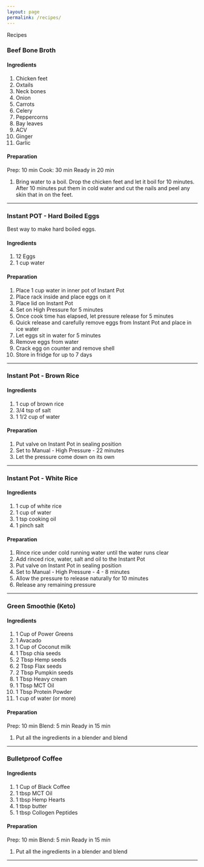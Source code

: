 ```yaml
---
layout: page
permalink: /recipes/
---
```


Recipes

### Beef Bone Broth
#### Ingredients
1. Chicken feet
1. Oxtails
1. Neck bones
1. Onion
1. Carrots
1. Celery
1. Peppercorns
1. Bay leaves
1. ACV
1. Ginger
1. Garlic

#### Preparation
Prep: 10 min Cook: 30 min Ready in 20 min
1. Bring water to a boil. Drop the chicken feet and let it boil for 10 minutes. After 10 minutes put them in cold water and cut the nails and peel any skin that in on the feet.

---

### Instant POT - Hard Boiled Eggs

Best way to make hard boiled eggs.

#### Ingredients
1. 12 Eggs
2. 1 cup water

#### Preparation
1. Place 1 cup water in inner pot of Instant Pot
2. Place rack inside and place eggs on it
3. Place lid on Instant Pot
4. Set on High Pressure for 5 minutes
5. Once cook time has elapsed, let pressure release for 5 minutes
6. Quick release and carefully remove eggs from Instant Pot and place in ice water
7. Let eggs sit in water for 5 minutes
8. Remove eggs from water
9. Crack egg on counter and remove shell
10. Store in fridge for up to 7 days

---

### Instant Pot - Brown Rice
#### Ingredients
1. 1 cup of brown rice
2. 3/4 tsp of salt
3. 1 1/2 cup of water

#### Preparation
1. Put valve on Instant Pot in sealing position
1. Set to Manual - High Pressure - 22 minutes
1. Let the pressure come down on its own

---

### Instant Pot - White Rice
#### Ingredients
1. 1 cup of white rice
2. 1 cup of water
3. 1 tsp cooking oil
4. 1 pinch salt

#### Preparation
1. Rince rice under cold running water until the water runs clear
2. Add rinced rice, water, salt and oil to the Instant Pot
3. Put valve on Instant Pot in sealing position
4. Set to Manual - High Pressure - 4 - 8 minutes
5. Allow the pressure to release naturally for 10 minutes
6. Release any remaining pressure

---

### Green Smoothie (Keto)
#### Ingredients
1. 1 Cup of Power Greens
1. 1 Avacado
1. 1 Cup of Coconut milk
1. 1 Tbsp chia seeds
2. 2 Tbsp Hemp seeds
3. 2 Tbsp Flax seeds
4. 2 Tbsp Pumpkin seeds
5. 1 Tbsp Heavy cream
6. 1 Tbsp MCT Oil
7. 1 Tbsp Protein Powder
8. 1 cup of water (or more)

#### Preparation
Prep: 10 min Blend: 5 min Ready in 15 min
1. Put all the ingredients in a blender and blend

---

### Bulletproof Coffee
#### Ingredients
1. 1 Cup of Black Coffee
2. 1 tbsp MCT Oil
3. 1 tbsp Hemp Hearts
4. 1 tbsp butter
5. 1 tbsp Collogen Peptides

#### Preparation
Prep: 10 min Blend: 5 min Ready in 15 min
1. Put all the ingredients in a blender and blend

---
